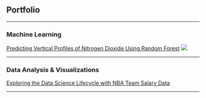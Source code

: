 ## Portfolio

---

### Machine Learning

[Predicting Vertical Profiles of Nitrogen Dioxide Using Random Forest](/sample_page)
![]("/images/average_both_profile.jpeg?raw=true"")

---

### Data Analysis & Visualizations

[Exploring the Data Science Lifecycle with NBA Team Salary Data](/nba_report)

---
